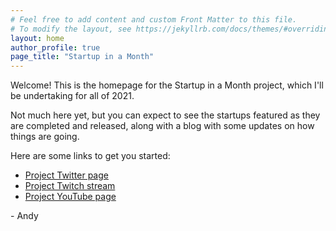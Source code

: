 ```yaml
---
# Feel free to add content and custom Front Matter to this file.
# To modify the layout, see https://jekyllrb.com/docs/themes/#overriding-theme-defaults
layout: home
author_profile: true
page_title: "Startup in a Month" 
---
```


Welcome! This is the homepage for the Startup in a Month project, which I'll be undertaking for all of 2021.

Not much here yet, but you can expect to see the startups featured as they are completed and released, along with a blog with some updates on how things are going. 

Here are some links to get you started: 
- [Project Twitter page](https://twitter.com/startupinamonth)
- [Project Twitch stream](https://www.twitch.tv/a_fry_)
- [Project YouTube page](https://www.youtube.com/channel/UCkDn7Pnyeq3SJha1x3GXTkQ)

\- Andy